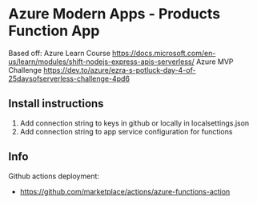 # Azure Modern Apps - Products Function App
Based off:
Azure Learn Course https://docs.microsoft.com/en-us/learn/modules/shift-nodejs-express-apis-serverless/
Azure MVP Challenge https://dev.to/azure/ezra-s-potluck-day-4-of-25daysofserverless-challenge-4pd6

## Install instructions
1. Add connection string to keys in github or locally in localsettings.json
2. Add connection string to app service configuration for functions


## Info
Github actions deployment:
- https://github.com/marketplace/actions/azure-functions-action